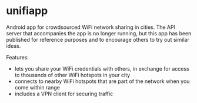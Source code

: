 # unifiapp
Android app for crowdsourced WiFi network sharing in cities.  The API server that accompanies the app is no longer running, but this app has been published for reference purposes and to encourage others to try out similar ideas.

Features:
- lets you share your WiFi credentials with others, in exchange for access to thousands of other WiFi hotspots in your city
- connects to nearby WiFi hotspots that are part of the network when you come within range
- includes a VPN client for securing traffic
